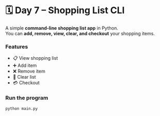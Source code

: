 # 🗓️ Day 7 – Shopping List CLI

A simple **command-line shopping list app** in Python.  
You can **add, remove, view, clear, and checkout** your shopping items.  

### Features
- 📋 View shopping list  
- ➕ Add item  
- ❌ Remove item  
- 🧹 Clear list  
- 💳 Checkout  

### Run the program
```bash
python main.py
